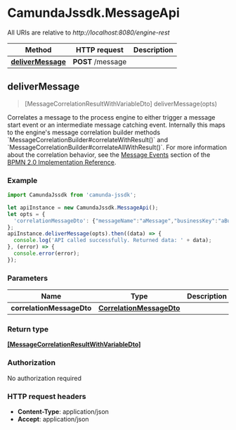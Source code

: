 # CamundaJssdk.MessageApi

All URIs are relative to *http://localhost:8080/engine-rest*

Method | HTTP request | Description
------------- | ------------- | -------------
[**deliverMessage**](MessageApi.md#deliverMessage) | **POST** /message | 



## deliverMessage

> [MessageCorrelationResultWithVariableDto] deliverMessage(opts)



Correlates a message to the process engine to either trigger a message start event or an intermediate message  catching event. Internally this maps to the engine&#39;s message correlation builder methods &#x60;MessageCorrelationBuilder#correlateWithResult()&#x60; and &#x60;MessageCorrelationBuilder#correlateAllWithResult()&#x60;. For more information about the correlation behavior, see the [Message Events](https://docs.camunda.org/manual/7.14/bpmn20/events/message-events/) section of the [BPMN 2.0 Implementation Reference](https://docs.camunda.org/manual/7.14/reference/bpmn20/).

### Example

```javascript
import CamundaJssdk from 'camunda-jssdk';

let apiInstance = new CamundaJssdk.MessageApi();
let opts = {
  'correlationMessageDto': {"messageName":"aMessage","businessKey":"aBusinessKey","correlationKeys":{"aVariable":{"value":"aValue","type":"String"}},"processVariables":{"aVariable":{"value":"aNewValue","type":"String","valueInfo":{"transient":true}},"anotherVariable":{"value":true,"type":"Boolean"}}} // CorrelationMessageDto | 
};
apiInstance.deliverMessage(opts).then((data) => {
  console.log('API called successfully. Returned data: ' + data);
}, (error) => {
  console.error(error);
});

```

### Parameters


Name | Type | Description  | Notes
------------- | ------------- | ------------- | -------------
 **correlationMessageDto** | [**CorrelationMessageDto**](CorrelationMessageDto.md)|  | [optional] 

### Return type

[**[MessageCorrelationResultWithVariableDto]**](MessageCorrelationResultWithVariableDto.md)

### Authorization

No authorization required

### HTTP request headers

- **Content-Type**: application/json
- **Accept**: application/json


